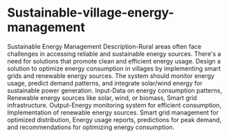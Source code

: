 # Sustainable-village-energy-management
Sustainable Energy Management
Description-Rural areas often face challenges in accessing reliable and sustainable energy sources. There's a need for solutions that promote clean and efficient energy usage. Design a solution to optimize energy consumption in villages by implementing smart grids and renewable energy sources. The system should monitor energy usage, predict demand patterns, and integrate solar/wind energy for sustainable power generation.
Input-Data on energy consumption patterns, Renewable energy sources like solar, wind, or biomass, Smart grid infrastructure.
Output-Energy monitoring system for efficient consumption, Implementation of renewable energy sources. Smart grid management for optimized distribution, Energy usage reports, predictions for peak demand, and recommendations for optimizing energy consumption.
